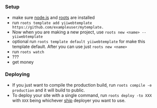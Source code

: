 # 



### Setup

- make sure [node.js](http://nodejs.org) and [roots](http://roots.cx) are installed
- run `roots template add yiiwebtemplate https://github.com/exampleuser/mytemplate.`
- Now when you are making a new project, use `roots new <name> --yiiwebtemplate`
- optional run `roots template default yiiwebtemplate` for make this template default. After you can use just `roots new <name>`
- run `roots watch`
- ???
- get money

### Deploying

- If you just want to compile the production build, run `roots compile -e production` and it will build to public.
- To deploy your site with a single command, run `roots deploy -to XXX` with `XXX` being whichever [ship](https://github.com/carrot/ship#usage) deployer you want to use.
